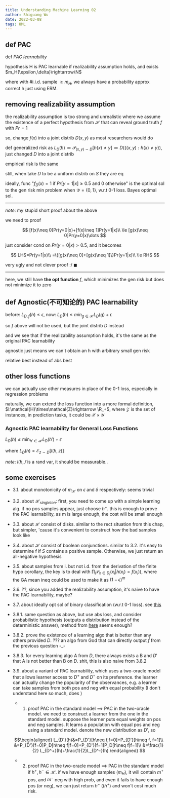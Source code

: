 ```yaml
---
title: Understanding Machine Learning 02
author: Shiguang Wu
date: 2022-03-08
tags: UML
---
```


## def PAC

def *PAC learnability*

hypothesis H is PAC learnable if realizability assumption holds, and exists $m_H(\epsilon,\delta)\rightarrow\N$

where with #i.i.d. sample $\ge m_H$, we always have a probability approx correct h just using ERM.

## removing realizability assumption

the realizability assumption is too strong and unrealistic where we assume the existence of a perfect hypothesis from $\mathcal{H}$ that can reveal ground truth $f$ with $Pr=1$

so, change $f(x)$ into a joint distrib $D(x,y)$ as most researchers would do

def generalized risk as $L_D(h)\coloneqq \mathcal{P}_{(x,y)\sim D}[h(x)\neq y]\coloneqq D(\{(x,y):h(x)\neq y\})$, just changed $D$ into a joint distrib

empirical risk is the same

still, when take $D$ to be a uniform distrib on $S$ they are eq

ideally, func "$f_D(x)=1\text{ if }Pr[y=1|x]\ge 0.5\text{ and 0 otherwise}$" is the optimal sol to the gen risk min problem when $\mathcal{Y}=\{0,1\}$, w.r.t 0-1 loss. Bayes optimal sol.

---

*note*: my stupid short proof about the above

we need to proof

$$
[f(x)\neq 0]Pr(y=0|x)+[f(x)\neq 1]Pr(y=1|x)\\
\le [g(x)\neq 0]Pr(y=0|x)\dots
$$

just consider cond on $Pr(y=0|x)\gt 0.5$, and it becomes

$$
LHS=Pr(y=1|x)\\
=\{[g(x)\neq 0]+[g(x)\neq 1]\}Pr(y=1|x)\\
\le RHS
$$

very ugly and not clever proof  :/ $\blacksquare$

---

here, we still have **the opt function** $f$, which minimizes the gen risk but does not minimize it to zero

## def Agnostic(不可知论的) PAC learnability

before: $L_{D,f}(h)\le \epsilon$, now: $L_{D}(h)\le min_{g\in\mathcal{H}}L_{D}(g)+\epsilon$

so $f$ above will not be used, but the joint distrib $D$ instead

and we see that if the realizability assumption holds, it's the same as the original PAC learnability

agnostic just means we can't obtain an h with arbitrary small gen risk

relative best instead of abs best

## other loss functions

we can actually use other measures in place of the 0-1 loss, especially in regression problems

naturally, we can extend the loss function into a more formal definition, $l:\mathcal{H}\times\mathcal{Z}\rightarrow \R_+$, where $\mathcal{Z}$ is the set of instances, in prediction tasks, it could be $\mathcal{X}\times\mathcal{Y}$

### Agnostic PAC learnability for General Loss Functions

$L_D(h)\le\min_{h'\in\mathcal{H}}L_D(h')+\epsilon$

where $L_D(h)=\mathcal{E}_{z\sim D}[l(h,z)]$

*note*: $l(h,\dot)$ is a rand var, it should be measurable..

## some exercises

- 3.1. about monotonicity of $m_\mathcal{H}$ on $\epsilon$ and $\delta$ respectively: seems trivial

- 3.2. about $\mathcal{H}_{singleton}$: first, you need to come up with a simple learning alg. if no pos samples appear, just choose $h^-$. this is enough to prove the PAC learnability, as m is large enough, the cost will be small enough

- 3.3. about $\mathcal{H}$ consist of disks. similar to the rect situation from this chap, but simpler, 'cause it's convenient to construct how the bad samples look like

- 3.4. about $\mathcal{H}$ consist of boolean conjunctions. similar to 3.2. it's easy to determine f if $S$ contains a positive sample. Otherwise, we just return an all-negative hypothesis

- 3.5. about samples from i. but not i.d. from the derivation of the finite hypo corollary, the key is to deal with $\prod_i \mathcal{P}_{x\in D_i}(x_i|h(x_i)=f(x_i))$, where the GA mean ineq could be used to make it as $(1-\epsilon)^m$

- 3.6. ??, since you added the realizability assumption, it's naive to have the PAC learnability, maybe?

- 3.7. about ideally opt sol of binary classification (w.r.t 0-1 loss). see [this](#removing-realizability-assumption)

- 3.8.1. same question as above, but use abs loss, and consider probabilistic hypothesis (outputs a distribution instead of the deterministic answer), method from [here](#removing-realizability-assumption) seems enough?

- 3.8.2. prove the existence of a learning algo that is better than any others provided $D$. ??? an algo from God that can directly output $f$ from the previous question -_-

- 3.8.3. for every learning algo A from $D$, there always exists a B and $D'$ that A is not better than B on $D$. shit, this is also naive from 3.8.2

- 3.9. about a variant of PAC learnability, which uses a two-oracle model that allows learner access to $D^+$ and $D^-$ on its preference. the learner can actually change the popularity of the observances, e.g. a learner can take samples from both pos and neg with equal probability (I don't understand here so much, does )

  - 1. proof PAC in the standard model $\implies$ PAC in the two-oracle model. we need to construct a learner from the one in the standard model. suppose the learner puts equal weights on pos and neg samples. It learns a population with equal pos and neg using a standard model. denote the new distribution as $D'$, so

  $$\begin{aligned}
  L_{D'}(h)&=P_{D'}[h\neq f,f=0]+P_{D'}[h\neq f, f=1]\\
  &=P_{D'}[f=0]P_D[h\neq f|f=0]+P_{D'}[f=1]P_D[h\neq f|f=1]\\
  &=\frac{1}{2} L_{D^+}(h)+\frac{1}{2}L_{D^-}(h)
  \end{aligned}
  $$

  - 2. proof PAC in the two-oracle model $\implies$ PAC in the standard model if $h^+,h^-\in\mathcal{H}$. if we have enough samples ($m_H$), it will contain $m^+$ pos, and $m^-$ neg with high prob, and even it fails to have enough pos (or neg), we can just return $h^-$ (($h^+$) and won't cost much risk.
